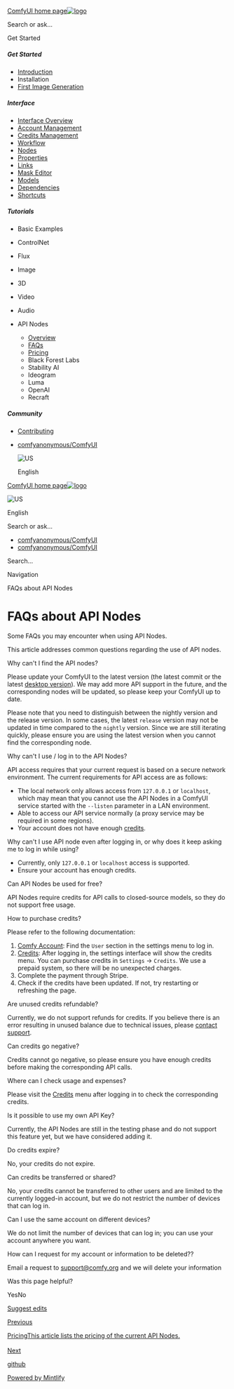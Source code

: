 [ComfyUI home page![logo](https://mintlify.s3.us-west-1.amazonaws.com/dripart/logo.png)](http://docs.comfy.org/)

Search or ask...

Get Started

##### Get Started

- [Introduction](http://docs.comfy.org/get_started/introduction)
- Installation
- [First Image Generation](http://docs.comfy.org/get_started/first_generation)

##### Interface

- [Interface Overview](http://docs.comfy.org/interface/overview)
- [Account Management](http://docs.comfy.org/interface/user)
- [Credits Management](http://docs.comfy.org/interface/credits)
- [Workflow](http://docs.comfy.org/essentials/core-concepts/workflow)
- [Nodes](http://docs.comfy.org/essentials/core-concepts/nodes)
- [Properties](http://docs.comfy.org/essentials/core-concepts/properties)
- [Links](http://docs.comfy.org/essentials/core-concepts/links)
- [Mask Editor](http://docs.comfy.org/interface/maskeditor)
- [Models](http://docs.comfy.org/essentials/core-concepts/models)
- [Dependencies](http://docs.comfy.org/essentials/core-concepts/dependencies)
- [Shortcuts](http://docs.comfy.org/interface/shortcuts)

##### Tutorials

- Basic Examples
- ControlNet
- Flux
- Image
- 3D
- Video
- Audio
- API Nodes
  
  - [Overview](http://docs.comfy.org/tutorials/api-nodes/overview)
  - [FAQs](http://docs.comfy.org/tutorials/api-nodes/faq)
  - [Pricing](http://docs.comfy.org/tutorials/api-nodes/pricing)
  - Black Forest Labs
  - Stability AI
  - Ideogram
  - Luma
  - OpenAI
  - Recraft

##### Community

- [Contributing](http://docs.comfy.org/community/contributing)

<!--THE END-->

- [comfyanonymous/ComfyUI](https://github.com/comfyanonymous/ComfyUI)
  
  ![US](https://purecatamphetamine.github.io/country-flag-icons/1x1/US.svg)
  
  English

[ComfyUI home page![logo](https://mintlify.s3.us-west-1.amazonaws.com/dripart/logo.png)](http://docs.comfy.org/)

![US](https://purecatamphetamine.github.io/country-flag-icons/1x1/US.svg)

English

Search or ask...

- [comfyanonymous/ComfyUI](https://github.com/comfyanonymous/ComfyUI)
- [comfyanonymous/ComfyUI](https://github.com/comfyanonymous/ComfyUI)

Search...

Navigation

FAQs about API Nodes

# FAQs about API Nodes

Some FAQs you may encounter when using API Nodes.

This article addresses common questions regarding the use of API nodes.

Why can't I find the API nodes?

Please update your ComfyUI to the latest version (the latest commit or the latest [desktop version](https://www.comfy.org/download)). We may add more API support in the future, and the corresponding nodes will be updated, so please keep your ComfyUI up to date.

Please note that you need to distinguish between the nightly version and the release version. In some cases, the latest `release` version may not be updated in time compared to the `nightly` version. Since we are still iterating quickly, please ensure you are using the latest version when you cannot find the corresponding node.

Why can't I use / log in to the API Nodes?

API access requires that your current request is based on a secure network environment. The current requirements for API access are as follows:

- The local network only allows access from `127.0.0.1` or `localhost`, which may mean that you cannot use the API Nodes in a ComfyUI service started with the `--listen` parameter in a LAN environment.
- Able to access our API service normally (a proxy service may be required in some regions).
- Your account does not have enough [credits](http://docs.comfy.org/interface/credits).

Why can't I use API node even after logging in, or why does it keep asking me to log in while using?

- Currently, only `127.0.0.1` or `localhost` access is supported.
- Ensure your account has enough credits.

Can API Nodes be used for free?

API Nodes require credits for API calls to closed-source models, so they do not support free usage.

How to purchase credits?

Please refer to the following documentation:

1. [Comfy Account](http://docs.comfy.org/interface/user): Find the `User` section in the settings menu to log in.
2. [Credits](http://docs.comfy.org/interface/credits): After logging in, the settings interface will show the credits menu. You can purchase credits in `Settings` → `Credits`. We use a prepaid system, so there will be no unexpected charges.
3. Complete the payment through Stripe.
4. Check if the credits have been updated. If not, try restarting or refreshing the page.

Are unused credits refundable?

Currently, we do not support refunds for credits. If you believe there is an error resulting in unused balance due to technical issues, please [contact support](mailto:support@comfy.org).

Can credits go negative?

Credits cannot go negative, so please ensure you have enough credits before making the corresponding API calls.

Where can I check usage and expenses?

Please visit the [Credits](http://docs.comfy.org/interface/credits) menu after logging in to check the corresponding credits.

Is it possible to use my own API Key?

Currently, the API Nodes are still in the testing phase and do not support this feature yet, but we have considered adding it.

Do credits expire?

No, your credits do not expire.

Can credits be transferred or shared?

No, your credits cannot be transferred to other users and are limited to the currently logged-in account, but we do not restrict the number of devices that can log in.

Can I use the same account on different devices?

We do not limit the number of devices that can log in; you can use your account anywhere you want.

How can I request for my account or information to be deleted??

Email a request to [support@comfy.org](mailto:support@comfy.org) and we will delete your information

Was this page helpful?

YesNo

[Suggest edits](https://github.com/comfy-org/docs/edit/main/tutorials/api-nodes/faq.mdx)

[Previous](http://docs.comfy.org/tutorials/api-nodes/overview)

[PricingThis article lists the pricing of the current API Nodes.  
\
Next](http://docs.comfy.org/tutorials/api-nodes/pricing)

[github](https://github.com/comfyanonymous/ComfyUI/)

[Powered by Mintlify](https://mintlify.com/preview-request?utm_campaign=poweredBy&utm_medium=referral&utm_source=docs.comfy.org)